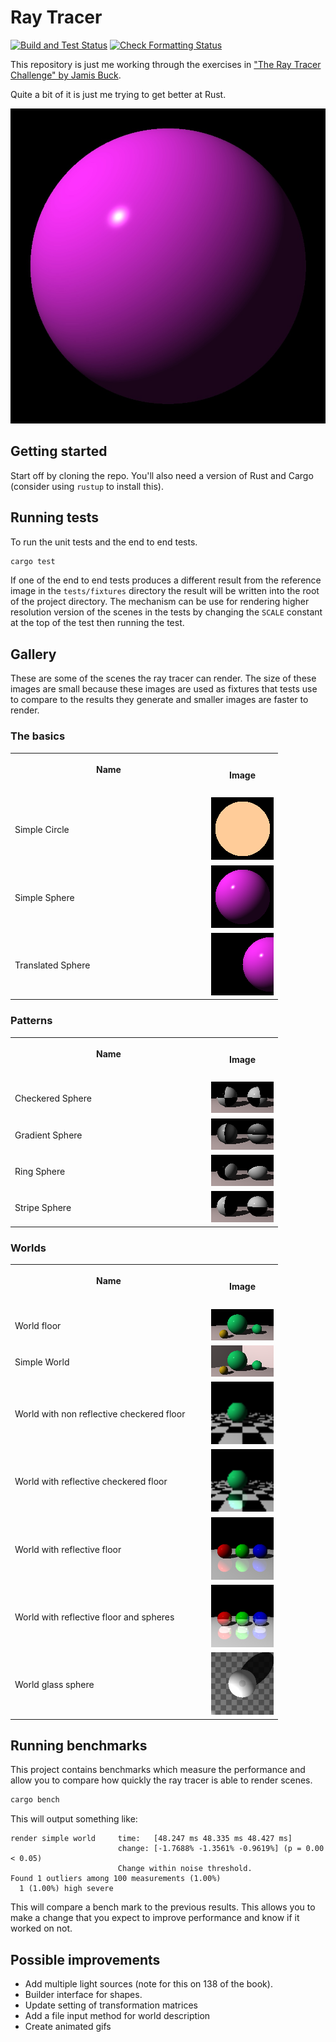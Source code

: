 # Ray Tracer

[![Build and Test Status](https://img.shields.io/github/workflow/status/hockeybuggy/ray_tracer/Build%20and%20Test/master.svg?label=Build%20%26%20Test)](https://github.com/hockeybuggy/ray_tracer/actions?query=workflow%3A%22Build+and+Test%22+branch%3Amaster)
[![Check Formatting Status](https://img.shields.io/github/workflow/status/hockeybuggy/ray_tracer/Check%20Formatting/master.svg?label=Check%20Formatting)](https://github.com/hockeybuggy/ray_tracer/actions?query=workflow%3A%22Check+Formatting%22+branch%3Amaster)

This repository is just me working through the exercises in ["The Ray Tracer
Challenge" by Jamis Buck](https://pragprog.com/book/jbtracer/the-ray-tracer-challenge).

Quite a bit of it is just me trying to get better at Rust.

![My first sphere](images/first_sphere.jpg)


## Getting started

Start off by cloning the repo. You'll also need a version of Rust and Cargo
(consider using `rustup` to install this).


## Running tests

To run the unit tests and the end to end tests.

```sh
cargo test
```

If one of the end to end tests produces a different result from the reference
image in the `tests/fixtures` directory the result will be written into the
root of the project directory. The mechanism can be use for rendering higher
resolution version of the scenes in the tests by changing the `SCALE` constant
at the top of the test then running the test.


## Gallery

These are some of the scenes the ray tracer can render. The size of these
images are small because these images are used as fixtures that tests use to
compare to the results they generate and smaller images are faster to render.

### The basics

<table>
  <tr>
    <th>
      <p>Name</p>
      <img width="300" height="1" />
    </th>
    <th>
      <p>Image</p>
    </th>
  <tr>
  <tr>
    <td>Simple Circle</td>
    <td>
      <img src="tests/fixtures/simple_circle_test.png"
           alt="A black and white sphere with a checkered pattern"
           width="100px"
           height="100px"
           >
    </td>
  </tr>

  <tr>
    <td>Simple Sphere</td>
    <td>
      <img src="tests/fixtures/simple_sphere.png"
           alt="A pink sphere on a black background. The sphere is shiny and fades to dark."
           width="100px"
           height="100px"
           >
    </td>
  </tr>

  <tr>
    <td>Translated Sphere</td>
    <td>
      <img src="tests/fixtures/translated_sphere.png"
           alt="A pink sphere with a translated pattern"
           width="100px"
           height="100px"
           >
    </td>
  </tr>
</table>


### Patterns

<table>
  <tr>
    <th>
      <p>Name</p>
      <img width="300" height="1" />
    </th>
    <th>
      <p>Image</p>
    </th>
  </tr>

  <tr>
    <td>Checkered Sphere</td>
    <td>
      <img src="tests/fixtures/checkered_sphere.png"
           alt="A black and white sphere with a checkered pattern"
           width="100px"
           height="50px"
           >
    </td>
  </tr>

  <tr>
    <td>Gradient Sphere</td>
    <td>
      <img src="tests/fixtures/gradient_sphere.png"
           alt="A black and white sphere with a gradient pattern"
           width="100px"
           height="50px"
           >
    </td>
  </tr>

  <tr>
    <td>Ring Sphere</td>
    <td>
      <img src="tests/fixtures/ring_sphere.png"
           alt="A black and white sphere with a ring pattern"
           width="100px"
           height="50px"
           >
    </td>
  </tr>

  <tr>
    <td>Stripe Sphere</td>
    <td>
      <img src="tests/fixtures/stripe_sphere.png"
           alt="A black and white sphere with a stripe pattern"
           width="100px"
           height="50px"
           >
    </td>
  </tr>
</table>

### Worlds

<table>
  <tr>
    <th>
      <p>Name</p>
      <img width="300" height="1" />
    </th>
    <th>
      <p>Image</p>
    </th>
  </tr>

  <tr>
    <td>World floor</td>
    <td>
      <img src="tests/fixtures/world_with_plane.png"
           alt="A scene of three spheres on a beige plane. The spheres are various sizes and colours."
           width="100px"
           height="50px"
           >
    </td>
  </tr>

  <tr>
    <td>Simple World</td>
    <td>
      <img src="tests/fixtures/simple_world.png"
           alt="A scene of three spheres in a beige corner of what could be a room. The spheres are various sizes and colours."
           width="100px"
           height="50px"
           >
    </td>
  </tr>


  <tr>
    <td>World with non reflective checkered floor</td>
    <td>
      <img src="tests/fixtures/world_with_non_reflective_checkered_floor.png"
           alt="A world with green sphere sitting on a matte checkered floor."
           width="100px"
           height="100px"
           >
    </td>
  </tr>

  <tr>
    <td>World with reflective checkered floor</td>
    <td>
      <img src="tests/fixtures/world_with_reflective_checkered_floor.png"
           alt="A world with green sphere sitting on a reflective checkered floor."
           width="100px"
           height="100px"
           >
    </td>
  </tr>

  <tr>
    <td>World with reflective floor</td>
    <td>
      <img src="tests/fixtures/reflection.png"
           alt="A world with three spheres of different colours sitting on a reflective floor."
           width="100px"
           height="100px"
           >
    </td>
  </tr>

  <tr>
    <td>World with reflective floor and spheres</td>
    <td>
      <img src="tests/fixtures/very_reflection.png"
           alt="A world with three reflective spheres of different colours sitting on a reflective floor."
           width="100px"
           height="100px"
           >
    </td>
  </tr>

  <tr>
    <td>World glass sphere</td>
    <td>
      <img src="tests/fixtures/glass_sphere.png"
           alt="A world with a glass spheres sitting on a patterned floor."
           width="100px"
           height="100px"
           >
    </td>
  </tr>

</table>


## Running benchmarks

This project contains benchmarks which measure the performance and allow you to
compare how quickly the ray tracer is able to render scenes.

```sh
cargo bench
```

This will output something like:

```
render simple world     time:   [48.247 ms 48.335 ms 48.427 ms]
                        change: [-1.7688% -1.3561% -0.9619%] (p = 0.00 < 0.05)
                        Change within noise threshold.
Found 1 outliers among 100 measurements (1.00%)
  1 (1.00%) high severe
```

This will compare a bench mark to the previous results. This allows you to make
a change that you expect to improve performance and know if it worked on not.


## Possible improvements

- Add multiple light sources (note for this on 138 of the book).
- Builder interface for shapes.
- Update setting of transformation matrices
- Add a file input method for world description
- Create animated gifs
